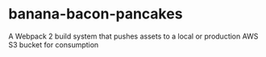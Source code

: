 # banana-bacon-pancakes
A Webpack 2 build system that pushes assets to a local or production AWS S3 bucket for consumption
